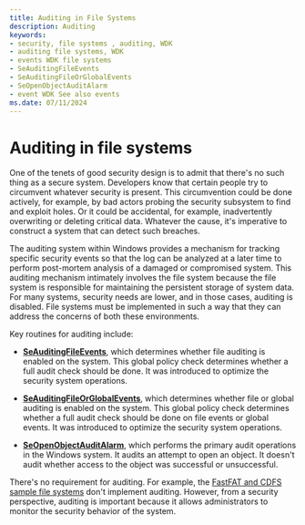 ```yaml
---
title: Auditing in File Systems
description: Auditing
keywords:
- security, file systems , auditing, WDK
- auditing file systems, WDK
- events WDK file systems
- SeAuditingFileEvents
- SeAuditingFileOrGlobalEvents
- SeOpenObjectAuditAlarm
- event WDK See also events
ms.date: 07/11/2024
---
```


# Auditing in file systems

One of the tenets of good security design is to admit that there's no such thing as a secure system. Developers know that certain people try to circumvent whatever security is present. This circumvention could be done actively, for example, by bad actors probing the security subsystem to find and exploit holes. Or it could be accidental, for example, inadvertently overwriting or deleting critical data. Whatever the cause, it's imperative to construct a system that can detect such breaches.

The auditing system within Windows provides a mechanism for tracking specific security events so that the log can be analyzed at a later time to perform post-mortem analysis of a damaged or compromised system. This auditing mechanism intimately involves the file system because the file system is responsible for maintaining the persistent storage of system data. For many systems, security needs are lower, and in those cases, auditing is disabled. File systems must be implemented in such a way that they can address the concerns of both these environments.

Key routines for auditing include:

* [**SeAuditingFileEvents**](/windows-hardware/drivers/ddi/ntifs/nf-ntifs-seauditingfileevents), which determines whether file auditing is enabled on the system. This global policy check determines whether a full audit check should be done. It was introduced to optimize the security system operations.

* [**SeAuditingFileOrGlobalEvents**](/windows-hardware/drivers/ddi/ntifs/nf-ntifs-seauditingfileorglobalevents), which determines whether file or global auditing is enabled on the system. This global policy check determines whether a full audit check should be done on file events or global events. It was introduced to optimize the security system operations.

* [**SeOpenObjectAuditAlarm**](/windows-hardware/drivers/ddi/ntifs/nf-ntifs-seopenobjectauditalarm), which performs the primary audit operations in the Windows system. It audits an attempt to open an object. It doesn't audit whether access to the object was successful or unsuccessful.

There's no requirement for auditing. For example, the [FastFAT and CDFS sample file systems](https://github.com/microsoft/Windows-driver-samples/tree/main/filesys) don't implement auditing. However, from a security perspective, auditing is important because it allows administrators to monitor the security behavior of the system.
